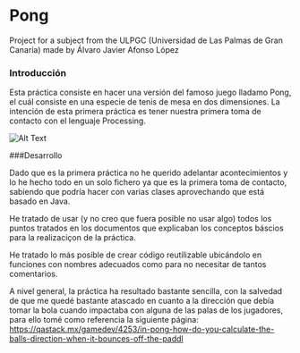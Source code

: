 # Pong
Project for a subject from the ULPGC (Universidad de Las Palmas de Gran Canaria) made by Álvaro Javier Afonso López

### Introducción

Esta práctica consiste en hacer una versión del famoso juego lladamo Pong, el cuál consiste en una especie de tenis de mesa
en dos dimensiones. La intención de esta primera práctica es tener nuestra primera toma de contacto con el lenguaje Processing.

![Alt Text](https://gfycat.com/inexperiencedjollygodwit)

###Desarrollo

Dado que es la primera práctica no he querido adelantar acontecimientos y lo he hecho todo en un solo fichero ya que es la primera toma de contacto, sabiendo que podría hacer con varias clases aprovechando que está basado en Java.

He tratado de usar (y no creo que fuera posible no usar algo) todos los puntos tratados en los documentos que explicaban los conceptos báscios para la realizaciçon de la práctica.

He tratado lo más posible de crear código reutilizable ubicándolo en funciones con nombres adecuados como para no necesitar de tantos comentarios.

A nivel general, la práctica ha resultado bastante sencilla, con la salvedad de que me quedé bastante atascado en cuanto a la dirección que debía tomar la bola cuando impactaba con alguna de las palas de los jugadores, para ello tomé como referencia la siguiente página: https://qastack.mx/gamedev/4253/in-pong-how-do-you-calculate-the-balls-direction-when-it-bounces-off-the-paddl
